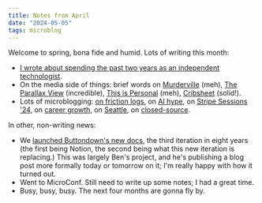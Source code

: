 ```yaml
---
title: Notes from April
date: "2024-05-05"
tags: microblog
---
```


Welcome to spring, bona fide and humid. Lots of writing this month:

- [I wrote about spending the past two years as an independent technologist](https://jmduke.com/posts/essays/two-years/).
- On the media side of things: brief words on [Murderville](https://jmduke.com/media/murderville/) (meh), [The Parallax View](https://jmduke.com/media/the-parallax-view/) (incredible), [This is Personal](https://jmduke.com/media/this-is-personal/) (meh), [Cribsheet](https://jmduke.com/media/cribsheet/) (solid!).
- Lots of microblogging: [on friction logs](https://jmduke.com/posts/microblog/frictionlogmaxxing/), on [AI hype](https://jmduke.com/posts/microblog/frictionlogmaxxing/), on [Stripe Sessions '24](https://jmduke.com/posts/microblog/sessions-2024/), on [career growth](https://jmduke.com/posts/microblog/produce-value/), on [Seattle](https://jmduke.com/posts/microblog/seattle-forever/), on [closed-source](https://jmduke.com/posts/microblog/why-buttondown-isnt-oss/).

In other, non-writing news:

- We [launched Buttondown's new docs](https://docs.buttondown.email/introduction), the third iteration in eight years (the first being Notion, the second being what this new iteration is replacing.) This was largely Ben's project, and he's publishing a blog post more formally today or tomorrow on it; I'm really happy with how it turned out.
- Went to MicroConf. Still need to write up some notes; I had a great time.
- Busy, busy, busy. The next four months are gonna fly by.
